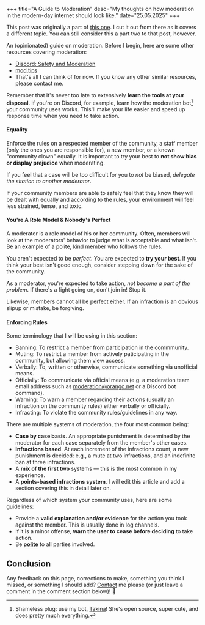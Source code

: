 +++
title="A Guide to Moderation"
desc="My thoughts on how moderation in the modern-day internet should look like."
date="25.05.2025"
+++

This post was originally a part of [this one](https://orangc.net/n/internet-etiquette). I cut it out from there as it covers a different topic. You can still consider this a part two to that post, however.

An (opinionated) guide on moderation. Before I begin, here are some other resources covering moderation:
- [Discord: Safety and Moderation](https://discord.com/community-moderation-safety)
- [mod.tips](https://mod.tips)
- That's all I can think of for now. If you know any other similar resources, please contact me.

Remember that it's never too late to extensively **learn the tools at your disposal**. If you're on Discord, for example, learn how the moderation bot[^1] your community uses works. This'll make your life easier and speed up response time when you need to take action.

#### Equality
Enforce the rules on a respected member of the community, a staff member (only the ones you are responsible for), a new member, or a known "community clown" equally.
It is important to try your best to **not show bias or display prejudice** when moderating.

If you feel that a case will be too difficult for you to *not* be biased, *delegate the sitation to another moderator*.

If your community members are able to safely feel that they know they will be dealt with equally and according to the rules, your environment will feel less strained, tense, and toxic.

#### You're A Role Model & Nobody's Perfect
A moderator is a role model of his or her community. Often, members will look at the moderators' behavior to judge what is acceptable and what isn't.
Be an example of a polite, kind member who follows the rules.

You aren't expected to be *perfect*. You are expected to **try your best**. If you think your best isn't good enough, consider stepping down for the sake of the community.

As a moderator, you're expected to take action, *not become a part of the problem*. If there's a fight going on, don't join in! Stop it.

Likewise, members cannot all be perfect either. If an infraction is an obvious slipup or mistake, be forgiving.

#### Enforcing Rules
Some terminology that I will be using in this section:
- Banning: To restrict a member from participation in the commmunity.
- Muting: To restrict a member from actively paticipating in the community, but allowing them view access.
- Verbally: To, written or otherwise, communicate something via unofficial means.
- Officially: To communicate via official means (e.g. a moderation team email address such as moderation@orangc.net or a Discord bot command).
- Warning: To warn a member regarding their actions (usually an infraction on the community rules) either verbally or officially.
- Infracting: To violate the community rules/guidelines in any way.

There are multiple systems of moderation, the four most common being:
- **Case by case basis**. An appropriate punishment is determined by the moderator for each case separately from the member's other cases.
- **Infractions based**. At each increment of the infractions count, a new punishment is decided: e.g., a mute at two infractions, and an indefinite ban at three infractions.
- A **mix of the first two** systems — this is the most common in my experience.
- A **points-based infractions system**. I will edit this article and add a section covering this in detail later on.

Regardless of which system your community uses, here are some guidelines:
- Provide a **valid explanation and/or evidence** for the action you took against the member. This is usually done in log channels.
- If it is a minor offense, **warn the user to cease before deciding** to take action.
- Be [**polite**](#being-polite) to all parties involved.

## Conclusion
Any feedback on this page, corrections to make, something you think I missed, or something I should add? [Contact](https://orangc.net) me please (or just leave a comment in the comment section below)! 💖

[^1]: Shameless plug: use my bot, [Takina](https://takina.orangc.net)! She's open source, super cute, and does pretty much everything.